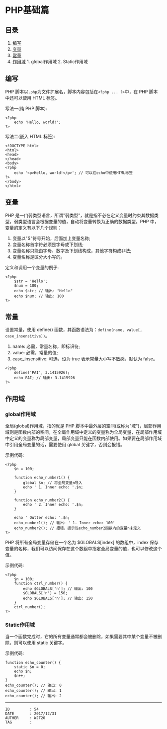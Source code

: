 
# PHP基础篇 #

## 目录 ##

1. [编写](#href1)
2. [变量](#href2)
3. [常量](#href3)
4. [作用域](#href4)
 [](#href5)   1. global作用域
 [](#href6)   2. Static作用域

## <a name="href1">编写</a> ##

PHP 脚本以`.php`为文件扩展名，脚本内容包括在`<?php ... ?>`中，在 PHP 脚本中还可以使用 HTML 标签。

写法一(纯 PHP 脚本):

```
<?php
    echo 'Hello, world!';
?>
```

写法二(嵌入 HTML 标签):

```
<!DOCTYPE html>
<html>
<head>
</head>
<body>
<?php
    echo '<p>Hello, world!</p>'; // 可以在echo中使用HTML标签
?>
</body>
</html>
```

## <a name="href2">变量</a> ##

PHP 是一门弱类型语言，所谓"弱类型"，就是指不必在定义变量时约束其数据类型，弱类型语言会根据变量的值，自动将变量转换为正确的数据类型。PHP 中，变量的定义有以下几个规则：

1. 变量以"$"符号开始，后面加上变量名称;
2. 变量名称首字符必须是字母或下划线;
3. 变量名称只能由字母、数字及下划线构成，其他字符构成非法;
4. 变量名称是区分大小写的。

定义和调用一个变量的例子:

```
<?php
    $str = 'Hello';
    $num = 100;
    echo $str; // 输出: "Hello"
    echo $num; // 输出: 100
?>
```

## <a name="href3">常量</a> ##

设置常量，使用 define() 函数，其函数语法为：`define(name, value[, case_insensitive])`。

1. name: 必需，常量名称，即标识符;
2. value: 必需，常量的值;
3. case_insensitive: 可选，设为 true 表示常量大小写不敏感，默认为 false。

```
<?php
    define('PAI', 3.1415926);
    echo PAI; // 输出: 3.1415926
?>
```

## <a name="href4">作用域</a> ##

### <a name="href4-1">global作用域</a> ###

全局(global)作用域，指的就是 PHP 脚本中最外层的空间(或称为"域")，局部作用域则是函数内部的空间，在全局作用域中定义的变量称为全局变量，在局部作用域中定义的变量称为局部变量，局部变量只能在函数内部使用。如果要在局部作用域中引用全局变量的话，需要使用 global 关键字，否则会报错。

示例代码:

```
<?php
    $n = 100;

    function echo_number1() {
        global $n; // 将全局变量n导入
        echo ' 1. Inner echo: '.$n;
    }

    function echo_number2() {
        echo ' 2. Inner echo: '.$n;
    }

    echo ' Outter echo: '.$n;
    echo_number1(); // 输出: ' 1. Inner echo: 100'
    echo_number2(); // 报错，提示说echo_number2函数内的变量n未定义
?>
```

PHP 将所有全局变量存储在一个名为 $GLOBALS[index] 的数组中，index 保存变量的名称，我们可以访问保存在这个数组中指定全局变量的值，也可以修改这个值。

示例代码:

```
<?php
    $n = 100;
    function ctrl_number() {
        echo $GLOBALS['n']; // 输出: 100
        $GLOBALS['n'] = 150;
        echo $GLOBALS['n']; // 输出: 150
    }
    ctrl_number();
?>
```

### <a name="href4-2">Static作用域</a> ###

当一个函数完成时，它的所有变量通常都会被删除，如果需要其中某个变量不被删除，则可以使用 static 关键字。

示例代码:

```
function echo_counter() {
    static $n = 0;
    echo $n;
    $n++;
}
echo_counter(); // 输出: 0
echo_counter(); // 输出: 1
echo_counter(); // 输出: 2
```

---

```
ID         : 54
DATE       : 2017/12/31
AUTHER     : WJT20
TAG        : 
```
